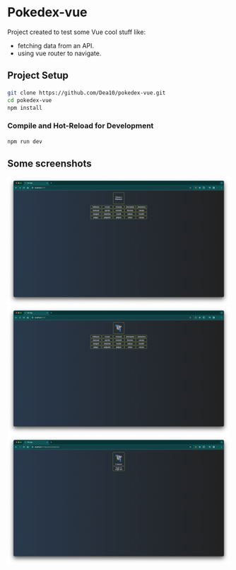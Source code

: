 # Pokedex-vue
Project created to test some Vue cool stuff like:
- fetching data from an API.
- using vue router to navigate.

## Project Setup

```sh
git clone https://github.com/Dea10/pokedex-vue.git
cd pokedex-vue
npm install
```

### Compile and Hot-Reload for Development

```sh
npm run dev
```

## Some screenshots

![Alt text](assets/image.png)
![Alt text](assets/image-1.png)
![Alt text](assets/image-2.png)